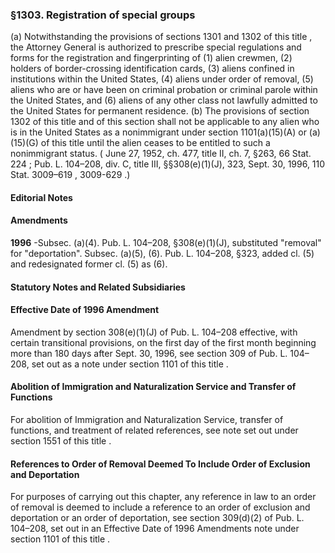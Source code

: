 <!--
url: https://uscode.house.gov/view.xhtml?req=granuleid:USC-prelim-title8-section1303&num=0&edition=prelim
date_accessed: 2024-07-28 23:45:39
-->
### §1303\. Registration of special groups
 (a) Notwithstanding the provisions of
 sections 1301 and 1302 of this title
 , the Attorney General is authorized to prescribe special regulations and forms for the registration and fingerprinting of (1\) alien crewmen, (2\) holders of border\-crossing identification cards, (3\) aliens confined in institutions within the United States, (4\) aliens under order of removal, (5\) aliens who are or have been on criminal probation or criminal parole within the United States, and (6\) aliens of any other class not lawfully admitted to the United States for permanent residence.
 (b) The provisions of
 section 1302 of this title
 and of this section shall not be applicable to any alien who is in the United States as a nonimmigrant under section 1101(a)(15\)(A) or (a)(15\)(G) of this title until the alien ceases to be entitled to such a nonimmigrant status.
 (
 June 27, 1952, ch. 477, title II, ch. 7, §263,
 66 Stat. 224
 ;
 Pub. L. 104–208,
 div. C, title III, §§308(e)(1\)(J), 323, Sept. 30, 1996,
 110 Stat. 3009–619
 ,
 3009\-629 
 .)
#### **Editorial Notes**
#### Amendments
**1996** 
 \-Subsec. (a)(4\).
 Pub. L. 104–208,
 §308(e)(1\)(J), substituted "removal" for "deportation".
 Subsec. (a)(5\), (6\).
 Pub. L. 104–208,
 §323, added cl. (5\) and redesignated former cl. (5\) as (6\).
#### **Statutory Notes and Related Subsidiaries**
#### Effective Date of 1996 Amendment
 Amendment by section 308(e)(1\)(J) of
 Pub. L. 104–208
 effective, with certain transitional provisions, on the first day of the first month beginning more than 180 days after Sept. 30, 1996, see section 309 of
 Pub. L. 104–208,
 set out as a note under
 section 1101 of this title
 .
#### Abolition of Immigration and Naturalization Service and Transfer of Functions
 For abolition of Immigration and Naturalization Service, transfer of functions, and treatment of related references, see note set out under
 section 1551 of this title
 .
#### References to Order of Removal Deemed To Include Order of Exclusion and Deportation
 For purposes of carrying out this chapter, any reference in law to an order of removal is deemed to include a reference to an order of exclusion and deportation or an order of deportation, see section 309(d)(2\) of
 Pub. L. 104–208,
 set out in an Effective Date of 1996 Amendments note under
 section 1101 of this title
 .
